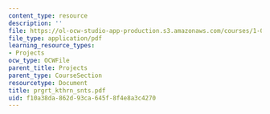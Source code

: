 ```yaml
---
content_type: resource
description: ''
file: https://ol-ocw-studio-app-production.s3.amazonaws.com/courses/1-054-mechanics-and-design-of-concrete-structures-spring-2004/f10a38da862d93ca645f8f4e8a3c4270_prgrt_kthrn_snts.pdf
file_type: application/pdf
learning_resource_types:
- Projects
ocw_type: OCWFile
parent_title: Projects
parent_type: CourseSection
resourcetype: Document
title: prgrt_kthrn_snts.pdf
uid: f10a38da-862d-93ca-645f-8f4e8a3c4270
---
```

